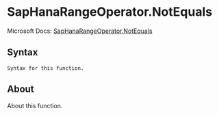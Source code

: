 # SapHanaRangeOperator.NotEquals

Microsoft Docs: [SapHanaRangeOperator.NotEquals](https://docs.microsoft.com/en-us/powerquery-m/saphanarangeoperator-notequals)

## Syntax

```
Syntax for this function.
```

## About

About this function.

